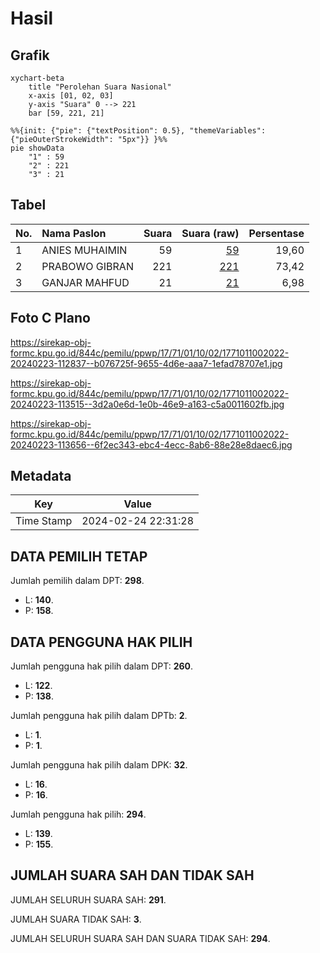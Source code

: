 # Hasil

## Grafik

```mermaid
xychart-beta
    title "Perolehan Suara Nasional"
    x-axis [01, 02, 03]
    y-axis "Suara" 0 --> 221
    bar [59, 221, 21]
```

```mermaid
%%{init: {"pie": {"textPosition": 0.5}, "themeVariables": {"pieOuterStrokeWidth": "5px"}} }%%
pie showData
    "1" : 59
    "2" : 221
    "3" : 21
```

## Tabel

| No. | Nama Paslon    | Suara | Suara (raw) | Persentase |
|:--- |:-------------- | -----:| -----------:| ----------:|
| 1   | ANIES MUHAIMIN | 59    | [59][p-1]   | 19,60      |
| 2   | PRABOWO GIBRAN | 221   | [221][p-2]  | 73,42      |
| 3   | GANJAR MAHFUD  | 21    | [21][p-3]   | 6,98       |


[p-1]: https://github.com/gigit-pemilu/pemilu-2024/blob/main/pilpres/hitung-suara/sub/17-bengkulu/sub/71-kota-bengkulu/sub/01-selebar/sub/1002-sukarami/sub/022-tps/sub/paslon-1.txt
[p-2]: https://github.com/gigit-pemilu/pemilu-2024/blob/main/pilpres/hitung-suara/sub/17-bengkulu/sub/71-kota-bengkulu/sub/01-selebar/sub/1002-sukarami/sub/022-tps/sub/paslon-2.txt
[p-3]: https://github.com/gigit-pemilu/pemilu-2024/blob/main/pilpres/hitung-suara/sub/17-bengkulu/sub/71-kota-bengkulu/sub/01-selebar/sub/1002-sukarami/sub/022-tps/sub/paslon-3.txt

## Foto C Plano

https://sirekap-obj-formc.kpu.go.id/844c/pemilu/ppwp/17/71/01/10/02/1771011002022-20240223-112837--b076725f-9655-4d6e-aaa7-1efad78707e1.jpg

https://sirekap-obj-formc.kpu.go.id/844c/pemilu/ppwp/17/71/01/10/02/1771011002022-20240223-113515--3d2a0e6d-1e0b-46e9-a163-c5a0011602fb.jpg

https://sirekap-obj-formc.kpu.go.id/844c/pemilu/ppwp/17/71/01/10/02/1771011002022-20240223-113656--6f2ec343-ebc4-4ecc-8ab6-88e28e8daec6.jpg


## Metadata

| Key        | Value               |
| ---------- | ------------------- |
| Time Stamp | 2024-02-24 22:31:28 |


## DATA PEMILIH TETAP

Jumlah pemilih dalam DPT: **298**.
 * L: **140**.
 * P: **158**.

## DATA PENGGUNA HAK PILIH

Jumlah pengguna hak pilih dalam DPT: **260**.
 * L: **122**.
 * P: **138**.

Jumlah pengguna hak pilih dalam DPTb: **2**.
 * L: **1**.
 * P: **1**.

Jumlah pengguna hak pilih dalam DPK: **32**.
 * L: **16**.
 * P: **16**.

Jumlah pengguna hak pilih: **294**.
 * L: **139**.
 * P: **155**.

## JUMLAH SUARA SAH DAN TIDAK SAH

JUMLAH SELURUH SUARA SAH: **291**.

JUMLAH SUARA TIDAK SAH: **3**.

JUMLAH SELURUH SUARA SAH DAN SUARA TIDAK SAH: **294**.


